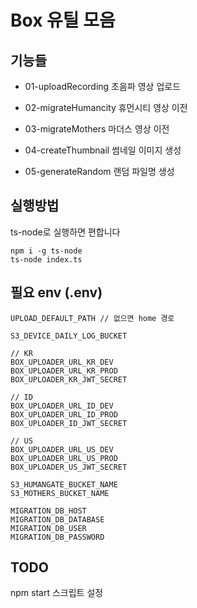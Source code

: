 # Box 유틸 모음

## 기능들
- 01-uploadRecording
초음파 영상 업로드

- 02-migrateHumancity
휴먼시티 영상 이전

- 03-migrateMothers
마더스 영상 이전

- 04-createThumbnail
썸네일 이미지 생성

- 05-generateRandom
랜덤 파일명 생성

## 실행방법
ts-node로 실행하면 편합니다
```
npm i -g ts-node
ts-node index.ts
```

## 필요 env (.env)
```
UPLOAD_DEFAULT_PATH // 없으면 home 경로

S3_DEVICE_DAILY_LOG_BUCKET

// KR
BOX_UPLOADER_URL_KR_DEV
BOX_UPLOADER_URL_KR_PROD
BOX_UPLOADER_KR_JWT_SECRET

// ID
BOX_UPLOADER_URL_ID_DEV
BOX_UPLOADER_URL_ID_PROD
BOX_UPLOADER_ID_JWT_SECRET

// US
BOX_UPLOADER_URL_US_DEV
BOX_UPLOADER_URL_US_PROD
BOX_UPLOADER_US_JWT_SECRET

S3_HUMANGATE_BUCKET_NAME
S3_MOTHERS_BUCKET_NAME

MIGRATION_DB_HOST
MIGRATION_DB_DATABASE
MIGRATION_DB_USER
MIGRATION_DB_PASSWORD
```

## TODO
npm start 스크립트 설정